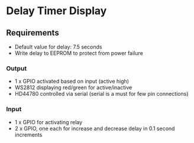 Delay Timer Display
===================

Requirements
------------

* Default value for delay: 7.5 seconds
* Write delay to EEPROM to protect from power failure

### Output

* 1 x GPIO activated based on input (active high)
* WS2812 displaying red/green for active/inactive
* HD44780 controlled via serial (serial is a must for few pin connections)

### Input

* 1 x GPIO for activating relay
* 2 x GPIO, one each for increase and decrease delay in 0.1 second increments
